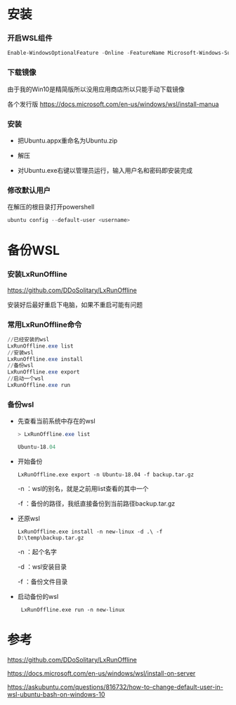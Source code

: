 # 安装

### 开启WSL组件

  ```powershell
  Enable-WindowsOptionalFeature -Online -FeatureName Microsoft-Windows-Subsystem-Linux
  ```
### 下载镜像

  由于我的Win10是精简版所以没用应用商店所以只能手动下载镜像

  各个发行版 https://docs.microsoft.com/en-us/windows/wsl/install-manua

### 安装

  * 把Ubuntu.appx重命名为Ubuntu.zip

  * 解压

  * 对Ubuntu.exe右键以管理员运行，输入用户名和密码即安装完成

### 修改默认用户

在解压的根目录打开powershell

```powershell
ubuntu config --default-user <username>
```



# 备份WSL

### 安装LxRunOffline

https://github.com/DDoSolitary/LxRunOffline

安装好后最好重启下电脑，如果不重启可能有问题

### 常用LxRunOffline命令

```powershell
//已经安装的wsl
LxRunOffline.exe list 
//安装wsl
LxRunOffline.exe install
//备份wsl
LxRunOffline.exe export
//启动一个wsl
LxRunOffline.exe run
```

###  备份wsl

* 先查看当前系统中存在的wsl

  ```powershell
  > LxRunOffline.exe list
  
  Ubuntu-18.04
  ```

* 开始备份

  ```
  LxRunOffline.exe export -n Ubuntu-18.04 -f backup.tar.gz
  ```

  -n ：wsl的别名，就是之前用list查看的其中一个

  -f  ：备份的路径，我纸直接备份到当前路径backup.tar.gz

* 还原wsl

  ```
  LxRunOffline.exe install -n new-linux -d .\ -f D:\temp\backup.tar.gz
  ```

  -n ：起个名字

  -d ：wsl安装目录

  -f ：备份文件目录

* 启动备份的wsl

  ```
   LxRunOffline.exe run -n new-linux
  ```

# 参考

https://github.com/DDoSolitary/LxRunOffline

https://docs.microsoft.com/en-us/windows/wsl/install-on-server

https://askubuntu.com/questions/816732/how-to-change-default-user-in-wsl-ubuntu-bash-on-windows-10

